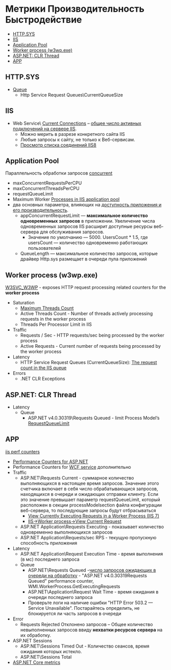 # Метрики Производительность Быстродействие

- [HTTP.SYS](#httpsys)
- [IIS](#iis)
- [Application Pool](#application-pool)
- [Worker process (w3wp.exe)](#worker-process-w3wpexe)
- [ASP.NET: CLR Thread](#aspnet-clr-thread)
- [APP](#app)

## HTTP.SYS

- [Queue](https://blog.leansentry.com/all-about-iis-asp-net-request-queues/)
  - Http Service Request Queues\CurrentQueueSize

## IIS

- Web Service\ [Current Connections](http://www.microsoft.com/technet/prodtechnol/WindowsServer2003/Library/IIS/af36e903-75c3-4a4c-ae47-8663f8543b0c.mspx?mfr=true) – [общее число активных подключений на сервере IIS](https://winitpro.ru/index.php/2015/02/13/monitoring-kolichestva-polzovatelej-na-sajte-iis/).
	- Можно мерить в разрезе конкретного сайта IIS
	- Любые запросы к сайту, не только к Веб-сервисам.
	- [Просмотр списка соединений IIS8](https://learn.microsoft.com/en-us/previous-versions/windows/it-pro/windows-server-2012-r2-and-2012/jj635856(v=ws.11))

## Application Pool

Параллельность обработки запросов [concurrent](https://www.dotnetfunda.com/articles/show/3485/11-tips-to-improve-wcf-restful-services-performance)

  - maxConcurrentRequestsPerCPU
  - maxConcurrentThreadsPerCPU
  - requestQueueLimit
  - Maximum Worker [Processes in IIS application pool](https://www.dotnetfunda.com/articles/show/3485/11-tips-to-improve-wcf-restful-services-performance)
  - два основных параметра, влияющих на [доступность приложения и его производительность](https://habr.com/ru/articles/250881/).
	- appConcurrentRequestLimit — __максимальное количество одновременных запросов__ в приложении. Увеличение числа одновременных запросов IIS расширит доступные ресурсы веб-сервера для обслуживания запросов.
    	- Значение по умолчанию — 5000. UsersCount * 1.5, где usersCount — количество одновременно работающих пользователей
	- QueueLength — максимальное количество запросов, которые драйвер Http.sys размещает в очереди пула приложений

## Worker process (w3wp.exe)

[W3SVC_W3WP](https://blogs.iis.net/mailant/new-worker-process-performance-counters-in-iis7) - exposes HTTP request processing related counters for the __worker process__

- Saturation
	- [Maximum Threads Count](https://www.dotnetfunda.com/articles/show/3485/11-tips-to-improve-wcf-restful-services-performance)
	- Active Threads Count - Number of threads actively processing requests in the worker process
	- Threads Per Processor Limit in IIS	
- Traffic
	- Requests / Sec - HTTP requests/sec being processed by the worker process
	- Active Requests - Current number of requests being processed by the worker process
- Latency
	- HTTP Service Request Queues (CurrentQueueSize): [The request count in the IIS queue](https://techcommunity.microsoft.com/t5/iis-support-blog/performance-counters-for-monitoring-iis/ba-p/683389)
- Errors
	- .NET CLR Exceptions

## ASP.NET: CLR Thread

- Latency
	- Queue
		- ASP.NET v4.0.30319\Requests Queued - limit Process Model’s [RequestQueueLimit](https://krishnansrinivasan.wordpress.com/2014/08/18/throttling-wcf-services-on-iis7/)

## APP

[iis perf counters](https://msdn.microsoft.com/en-us/library!/ms972959.aspx?f=255&MSPPError=-2147217396)
  - [Performance Counters for ASP.NET](https://msdn.microsoft.com/en-us/library/fxk122b4.aspx)
  - Performance Counters for [WCF service](protocols.integration/wcf.md) дополнительно
- Traffic 
	- ASP.NET\Requests Current - суммарное количество выполняющихся в настоящее время запросов. Значение этого счетчика включает в себя число обрабатывающися запросов, находящихся в очереди и ожидающих отправки клиенту. Если это значение превышает параметр requestQueueLimit, который расположен в секции processModelsection файла конфигурации веб-сервера, то последующие запросы будут отбрасываться
		- [View Currently Executing Requests in a Worker Process (IIS 7)](https://technet.microsoft.com/en-us/library/cc732518(v=ws.10).aspx)
		- [IIS->Worker process->View Current Request](https://habrahabr.ru/post/250881/)
	- ASP.NET Application\Requests Executing - показывает количество одновременно выполняющихся запросов
	- ASP.NET Application\Requests/sec RPS - текущую пропускную способность приложения
- Latency
	- ASP.NET Application\Request Execution Time - время выполнения (в мс) последнего запроса
	- Queue
		- ASP.NET\Requests Queued -[число запросов ожидающих в очереди на обработку](https://habrahabr.ru/post/250881/) - "ASP.NET v4.0.30319Requests Queued" performance counter, WMI.WorkerProcess.GetExecutingRequests
		- ASP.NET\Application\Request Wait Time - время ожидания в очереди последнего запроса
		- Проверьте логи на наличие ошибки "HTTP Error 503.2 — Service Unavailable". Постарайтесь определить, не блокируется ли часть запросов в очереди
- Error
	- Requests Rejected Отклонено запросов – Общее количество невыполненных запросов ввиду __нехватки ресурсов сервера__ на их обработку.
- ASP.NET Sessions
	- ASP.NET\Sessions Timed Out - Количество сеансов, время ожидания которых истекло.
	- ASP.NET\Sessions Total
- [ASP.NET Core metrics](https://github.com/dotnet/aspnetcore/issues/47536)
